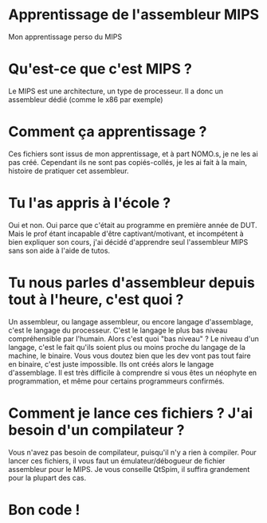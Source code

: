# Apprentissage de l'assembleur MIPS
Mon apprentissage perso du MIPS

# Qu'est-ce que c'est MIPS ?
Le MIPS est une architecture, un type de processeur. Il a donc un assembleur dédié (comme le x86 par exemple)

# Comment ça apprentissage ?
Ces fichiers sont issus de mon apprentissage, et à part NOMO.s, je ne les ai pas créé. Cependant ils ne sont pas copiés-collés, je les ai fait à la main, histoire de pratiquer cet assembleur.

# Tu l'as appris à l'école ?
Oui et non. Oui parce que c'était au programme en première année de DUT. Mais le prof étant incapable d'être captivant/motivant, et incompétent à bien expliquer son cours, j'ai décidé d'apprendre seul l'assembleur MIPS sans son aide à l'aide de tutos.

# Tu nous parles d'assembleur depuis tout à l'heure, c'est quoi ?
Un assembleur, ou langage assembleur, ou encore langage d'assemblage, c'est le langage du processeur. C'est le langage le plus bas niveau compréhensible par l'humain. Alors c'est quoi "bas niveau" ? 
Le niveau d'un langage, c'est le fait qu'ils soient plus ou moins proche du langage de la machine, le binaire. Vous vous doutez bien que les dev vont pas tout faire en binaire, c'est juste impossible. Ils ont créés alors le langage d'assemblage. Il est très difficile à comprendre si vous êtes un néophyte en programmation, et même pour certains programmeurs confirmés.

# Comment je lance ces fichiers ? J'ai besoin d'un compilateur ?
Vous n'avez pas besoin de compilateur, puisqu'il n'y a rien à compiler. Pour lancer ces fichiers, il vous faut un émulateur/débogueur de fichier assembleur pour le MIPS. Je vous conseille QtSpim, il suffira grandement pour la plupart des cas.

# Bon code !
